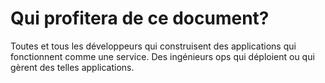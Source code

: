 Qui profitera de ce document?
=============================

Toutes et tous les développeurs qui construisent des applications qui fonctionnent comme une service. Des ingénieurs ops qui déploient ou qui gèrent des telles applications.
